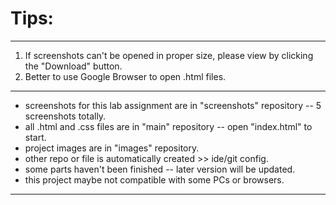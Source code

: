 # Tips: 
------------------------------------------------------------------------------------------------
1. If screenshots can't be opened in proper size, please view by clicking the "Download" button.
2. Better to use Google Browser to open .html files.
------------------------------------------------------------------------------------------------
* screenshots for this lab assignment are in "screenshots" repository -- 5 screenshots totally.
* all .html and .css files are in "main" repository -- open "index.html" to start.
* project images are in "images" repository.
* other repo or file is automatically created >> ide/git config.
* some parts haven't been finished -- later version will be updated.
* this project maybe not compatible with some PCs or browsers.
------------------------------------------------------------------------------------------------
